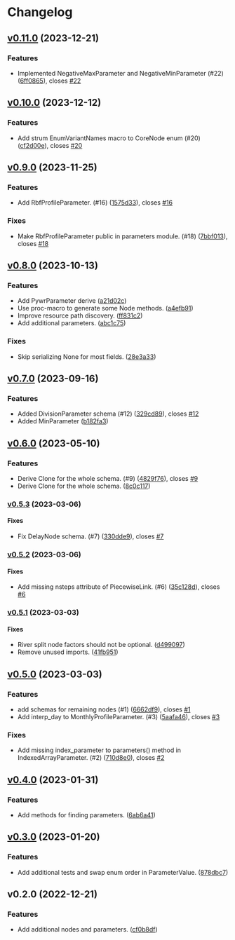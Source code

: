 # Changelog

## [v0.11.0](https://github.com/pywr/pywr-schema/compare/v0.10.0...HEAD) (2023-12-21)

### Features

* Implemented NegativeMaxParameter and NegativeMinParameter (#22)
([6ff0865](https://github.com/pywr/pywr-schema/commit/6ff0865dc704ecb592b07ee86e36739de1fc756a)),
closes [#22](https://github.com/pywr/pywr-schema/issues/22)

## [v0.10.0](https://github.com/pywr/pywr-schema/compare/v0.9.0...v0.10.0) (2023-12-12)

### Features

* Add strum EnumVariantNames macro to CoreNode enum (#20)
([cf2d00e](https://github.com/pywr/pywr-schema/commit/cf2d00e5b5ea14c0787c0353ff12d5ef044fa498)),
closes [#20](https://github.com/pywr/pywr-schema/issues/20)

## [v0.9.0](https://github.com/pywr/pywr-schema/compare/v0.8.0...v0.9.0) (2023-11-25)

### Features

* Add RbfProfileParameter. (#16)
([1575d33](https://github.com/pywr/pywr-schema/commit/1575d334afa12da70bdcde71aa7ec15e9b37c425)),
closes [#16](https://github.com/pywr/pywr-schema/issues/16)

### Fixes

* Make RbfProfileParameter public in parameters module. (#18)
([7bbf013](https://github.com/pywr/pywr-schema/commit/7bbf013bd5add6f7567aafa3bf86d28c5164efcf)),
closes [#18](https://github.com/pywr/pywr-schema/issues/18)

## [v0.8.0](https://github.com/pywr/pywr-schema/compare/v0.7.0...v0.8.0) (2023-10-13)

### Features

* Add PywrParameter derive
([a21d02c](https://github.com/pywr/pywr-schema/commit/a21d02cf0416f957a61bed9c8541799b656bfa78))
* Use proc-macro to generate some Node methods.
([a4efb91](https://github.com/pywr/pywr-schema/commit/a4efb91f7058770ad6953304c531508619374bce))
* Improve resource path discovery.
([ff831c2](https://github.com/pywr/pywr-schema/commit/ff831c23b135c16bb6521a3689cbf724bb502bf9))
* Add additional parameters.
([abc1c75](https://github.com/pywr/pywr-schema/commit/abc1c757d0e11292e1cf4b23d0abcee6501f732c))

### Fixes

* Skip serializing None for most fields.
([28e3a33](https://github.com/pywr/pywr-schema/commit/28e3a3376154acd51fe2fe6059f507c9e62f90bd))

## [v0.7.0](https://github.com/pywr/pywr-schema/compare/v0.6.0...v0.7.0) (2023-09-16)

### Features

* Added DivisionParameter schema (#12)
([329cd89](https://github.com/pywr/pywr-schema/commit/329cd898cf596d28873c51fd55ff4cbe0e5d5e09)),
closes [#12](https://github.com/pywr/pywr-schema/issues/12)
* Added MinParameter 
([b182fa3](https://github.com/pywr/pywr-schema/commit/b182fa3981057148fb8555fff03dccd708d5052d))

## [v0.6.0](https://github.com/pywr/pywr-schema/compare/v0.5.3...v0.6.0) (2023-05-10)

### Features

* Derive Clone for the whole schema. (#9)
([4829f76](https://github.com/pywr/pywr-schema/commit/4829f76b09a32dbf6ab965334dff04df0644acc1)),
closes [#9](https://github.com/pywr/pywr-schema/issues/9)
* Derive Clone for the whole schema.
([8c0c117](https://github.com/pywr/pywr-schema/commit/8c0c117d7d7897d51964b690913b5081311c55a0))

### [v0.5.3](https://github.com/pywr/pywr-schema/compare/v0.5.2...v0.5.3) (2023-03-06)

#### Fixes

* Fix DelayNode schema. (#7)
([330dde9](https://github.com/pywr/pywr-schema/commit/330dde97c62342b5be33e54974e511b24a376c07)),
closes [#7](https://github.com/pywr/pywr-schema/issues/7)

### [v0.5.2](https://github.com/pywr/pywr-schema/compare/v0.5.1...v0.5.2) (2023-03-06)

#### Fixes

* Add missing nsteps attribute of PiecewiseLink. (#6)
([35c128d](https://github.com/pywr/pywr-schema/commit/35c128df4f001de685d877026365353d995bbe63)),
closes [#6](https://github.com/pywr/pywr-schema/issues/6)

### [v0.5.1](https://github.com/pywr/pywr-schema/compare/v0.5.0...v0.5.1) (2023-03-03)

#### Fixes

* River split node factors should not be optional.
([d499097](https://github.com/pywr/pywr-schema/commit/d499097e0212513f79686f61586cf30642e6ecdf))
* Remove unused imports.
([41fb951](https://github.com/pywr/pywr-schema/commit/41fb95169f2e8878e85301c94418321b5bff3959))

## [v0.5.0](https://github.com/pywr/pywr-schema/compare/v0.4.0...v0.5.0) (2023-03-03)

### Features

* add schemas for remaining nodes (#1)
([6662df9](https://github.com/pywr/pywr-schema/commit/6662df9bc62117fa09ab4ca32a7d772b4437a383)),
closes [#1](https://github.com/pywr/pywr-schema/issues/1)
* Add interp_day to MonthlyProfileParameter. (#3)
([5aafa46](https://github.com/pywr/pywr-schema/commit/5aafa4633a6d696818eb694d19ae128e7d41c301)),
closes [#3](https://github.com/pywr/pywr-schema/issues/3)

### Fixes

* Add missing index_parameter to parameters() method in IndexedArrayParameter.
(#2)
([710d8e0](https://github.com/pywr/pywr-schema/commit/710d8e0e2211fbc117e070766520798da6daaedd)),
closes [#2](https://github.com/pywr/pywr-schema/issues/2)

## [v0.4.0](https://github.com/pywr/pywr-schema/compare/v0.3.0...v0.4.0) (2023-01-31)

### Features

* Add methods for finding parameters.
([6ab6a41](https://github.com/pywr/pywr-schema/commit/6ab6a41ac1427b391d2dedc8518d4246f9e74ae4))

## [v0.3.0](https://github.com/pywr/pywr-schema/compare/v0.2.0...v0.3.0) (2023-01-20)

### Features

* Add additional tests and swap enum order in ParameterValue.
([878dbc7](https://github.com/pywr/pywr-schema/commit/878dbc795150dc497fd095d59572d51c6a2da452))

## v0.2.0 (2022-12-21)

### Features

* Add additional nodes and parameters.
([cf0b8df](https://github.com/pywr/pywr-schema/commit/cf0b8df4c0bff260fbbd28f72a272b5bd8ed0c99))
